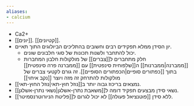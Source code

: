 ```yaml
---
aliases:
- calcium
---
```


- Ca2+
- [[יונים]]. [[קטיונים]].
- יון הסידן ממלא תפקידים רבים וחשובים בהתליכים הביולוגים התוך תאיים.
  - יכול להתחבר ולשנות תכונות של סוגי חלבונים שונים.
  - חלק מתחברים ל[[צברים]] של מולקולות חלבון המחברות [[ממברנה|ממברנות]] ה[[שלפוחית סינפטית]] עם [[ממברנה פרה סינפטית]] בתוך [[כפתורים סופיים|הכפתורים הסופיים]]. זה גורם לקטעי צברים של מולקולות להתרחק זה מזה ויוצר [[נקב איחוי]] 
- נמצאים בריכוז גבוה יותר ב[[נוזל חוץ-תאי|נוזל החוץ-תאי]].
- נשאי סידן מבצעים תפקיד דומה ל[[משאבת נתרן-אשלגן|נשאי נתרן-אשלגן]].
- ללא סידן [[פוטנציאל פעולה]] לא יכול לגרום ל[[פליטת הניורוטרנסמיטר]].